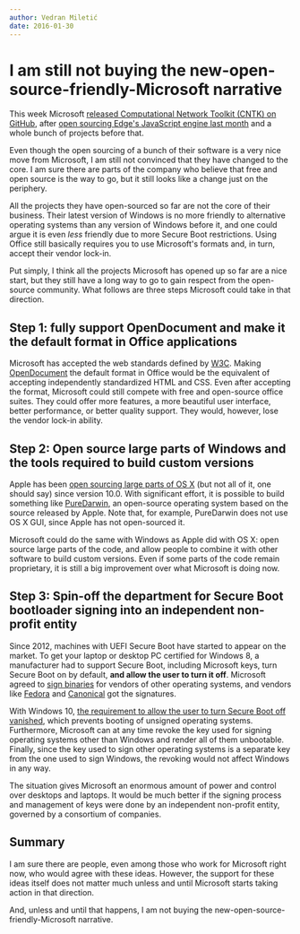 ```yaml
---
author: Vedran Miletić
date: 2016-01-30
---
```


# I am still not buying the new-open-source-friendly-Microsoft narrative

This week Microsoft [released Computational Network Toolkit (CNTK) on GitHub](https://blogs.microsoft.com/ai/microsoft-releases-cntk-its-open-source-deep-learning-toolkit-on-github/), after [open sourcing Edge's JavaScript engine last month](https://blogs.windows.com/msedgedev/2015/12/05/open-source-chakra-core/) and a whole bunch of projects before that.

Even though the open sourcing of a bunch of their software is a very nice move from Microsoft, I am still not convinced that they have changed to the core. I am sure there are parts of the company who believe that free and open source is the way to go, but it still looks like a change just on the periphery.

All the projects they have open-sourced so far are not the core of their business. Their latest version of Windows is no more friendly to alternative operating systems than any version of Windows before it, and one could argue it is even *less* friendly due to more Secure Boot restrictions. Using Office still basically requires you to use Microsoft's formats and, in turn, accept their vendor lock-in.

Put simply, I think all the projects Microsoft has opened up so far are a nice start, but they still have a long way to go to gain respect from the open-source community. What follows are three steps Microsoft could take in that direction.

## Step 1: fully support OpenDocument and make it the default format in Office applications

Microsoft has accepted the web standards defined by [W3C](https://www.w3.org/). Making [OpenDocument](https://opendocumentformat.org/) the default format in Office would be the equivalent of accepting independently standardized HTML and CSS. Even after accepting the format, Microsoft could still compete with free and open-source office suites. They could offer more features, a more beautiful user interface, better performance, or better quality support. They would, however, lose the vendor lock-in ability.

## Step 2: Open source large parts of Windows and the tools required to build custom versions

Apple has been [open sourcing large parts of OS X](https://opensource.apple.com/) (but not all of it, one should say) since version 10.0. With significant effort, it is possible to build something like [PureDarwin](https://www.puredarwin.org/), an open-source operating system based on the source released by Apple. Note that, for example, PureDarwin does not use OS X GUI, since Apple has not open-sourced it.

Microsoft could do the same with Windows as Apple did with OS X: open source large parts of the code, and allow people to combine it with other software to build custom versions. Even if some parts of the code remain proprietary, it is still a big improvement over what Microsoft is doing now.

## Step 3: Spin-off the department for Secure Boot bootloader signing into an independent non-profit entity

Since 2012, machines with UEFI Secure Boot have started to appear on the market. To get your laptop or desktop PC certified for Windows 8, a manufacturer had to support Secure Boot, including Microsoft keys, turn Secure Boot on by default, **and allow the user to turn it off**. Microsoft agreed to [sign binaries](https://blog.hansenpartnership.com/adventures-in-microsoft-uefi-signing/) for vendors of other operating systems, and vendors like [Fedora](https://arstechnica.com/information-technology/2012/06/fedora-could-seek-microsoft-code-signing-to-contend-with-secure-boot/) and [Canonical](https://www.pcworld.com/article/456863/two-ubuntu-linux-versions-can-now-work-with-secure-boot.html) got the signatures.

With Windows 10, [the requirement to allow the user to turn Secure Boot off vanished](https://arstechnica.com/information-technology/2015/03/windows-10-to-make-the-secure-boot-alt-os-lock-out-a-reality/), which prevents booting of unsigned operating systems. Furthermore, Microsoft can at any time revoke the key used for signing operating systems other than Windows and render all of them unbootable. Finally, since the key used to sign other operating systems is a separate key from the one used to sign Windows, the revoking would not affect Windows in any way.

The situation gives Microsoft an enormous amount of power and control over desktops and laptops. It would be much better if the signing process and management of keys were done by an independent non-profit entity, governed by a consortium of companies.

## Summary

I am sure there are people, even among those who work for Microsoft right now, who would agree with these ideas. However, the support for these ideas itself does not matter much unless and until Microsoft starts taking action in that direction.

And, unless and until that happens, I am not buying the new-open-source-friendly-Microsoft narrative.
